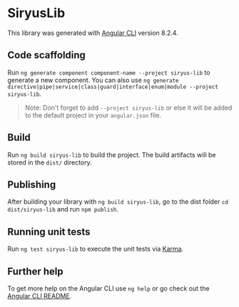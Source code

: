 # SiryusLib

This library was generated with [Angular CLI](https://github.com/angular/angular-cli) version 8.2.4.

## Code scaffolding

Run `ng generate component component-name --project siryus-lib` to generate a new component. You can also use `ng generate directive|pipe|service|class|guard|interface|enum|module --project siryus-lib`.
> Note: Don't forget to add `--project siryus-lib` or else it will be added to the default project in your `angular.json` file. 

## Build

Run `ng build siryus-lib` to build the project. The build artifacts will be stored in the `dist/` directory.

## Publishing

After building your library with `ng build siryus-lib`, go to the dist folder `cd dist/siryus-lib` and run `npm publish`.

## Running unit tests

Run `ng test siryus-lib` to execute the unit tests via [Karma](https://karma-runner.github.io).

## Further help

To get more help on the Angular CLI use `ng help` or go check out the [Angular CLI README](https://github.com/angular/angular-cli/blob/master/README.md).
